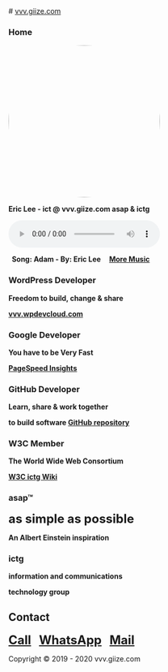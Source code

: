 <head>
<link rel="apple-touch-icon" sizes="180x180" href="/apple-touch-icon.png">
<link rel="icon" type="image/png" sizes="32x32" href="/favicon-32x32.png">
<link rel="icon" type="image/png" sizes="16x16" href="/favicon-16x16.png">
<link rel="manifest" href="/site.webmanifest">
<meta name="viewport" content="width=device-width, initial-scale=1">
<style>
img {
  border-radius: 50%;
}
</style>
</head>
# <a href="http://vvv.giize.com" >vvv.giize.com</a>

### Home

<img src="https://ictg.github.io/ictg-i.jpg" alt="Avatar" width="300" height="300">

**Eric Lee - ict @ vvv.giize.com asap & ictg**

<audio src="/Adam.mp3" controls autoplay></audio>

**&nbsp; Song: Adam - By: Eric Lee &nbsp; &nbsp; <a href="https://ictg.github.io/music" >More Music</a>**

### WordPress Developer
**Freedom to build, change & share**

**<a href="https://vvv.wpdevcloud.com" target="_blank">vvv.wpdevcloud.com</a>**

### Google Developer
**You have to be Very Fast**

**<a href="https://developers.google.com/speed/pagespeed/insights/?hl=en&url=https%3A%2F%2Fictg.github.io%2F&tab=desktop" target="_blank">PageSpeed Insights</a>**

### GitHub Developer
**Learn, share & work together**

**to build software <a href="https://github.com/ictg" target="_blank">GitHub repository</a>**

### W3C Member
**The World Wide Web Consortium**

**<a href="https://www.w3.org/community/aikr/wiki/User:Ictg" target="_blank">W3C ictg Wiki</a>**

### asap™

<strong><font size="5">as simple as possible</font></strong>

**An Albert Einstein inspiration**

### ictg

**information and communications**

**technology group**

## Contact
<strong><font size="5"><a href="tel:+31684153347">Call</a></font></strong> &nbsp;&nbsp; <strong><font size="5"> <a href="https://wa.me/31684153347?text=VVV.GIIZE.COM" target="_blank">WhatsApp</a></font></strong> &nbsp;&nbsp; <strong><font size="5"><a href="mailto:vvv.giize@gmail.com" target="_blank">Mail</a></font></strong>

Copyright © 2019 - 2020 vvv.giize.com
